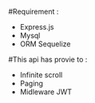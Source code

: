 #Requirement :

- Express.js
- Mysql
- ORM Sequelize


#This api has provie to :

- Infinite scroll
- Paging
- Midleware JWT
